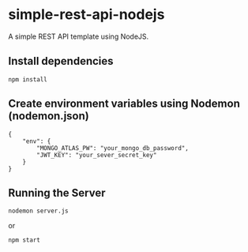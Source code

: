 # simple-rest-api-nodejs
A simple REST API template using NodeJS.

## Install dependencies
```
npm install
```

## Create environment variables using Nodemon (nodemon.json)
```
{
    "env": {
        "MONGO_ATLAS_PW": "your_mongo_db_password",
        "JWT_KEY": "your_sever_secret_key"
    }
}
```

## Running the Server
```
nodemon server.js
```
or
```
npm start
```
